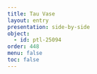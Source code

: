 ```yaml
---
title: Tau Vase
layout: entry
presentation: side-by-side
object:
  - id: ptl-25094
order: 448
menu: false
toc: false
---
```

